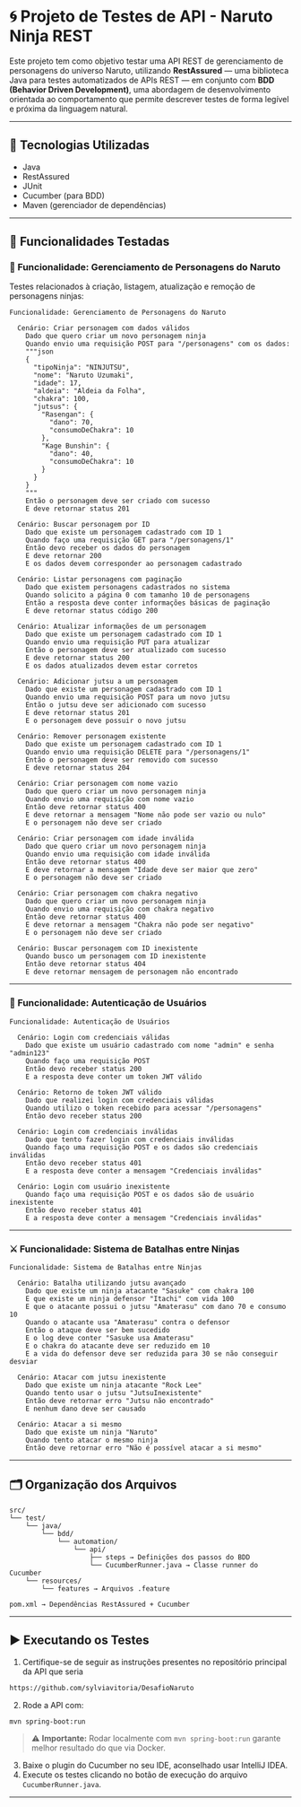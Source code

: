 # 🌀 Projeto de Testes de API - Naruto Ninja REST

Este projeto tem como objetivo testar uma API REST de gerenciamento de personagens do universo Naruto, utilizando **RestAssured** — uma biblioteca Java para testes automatizados de APIs REST — em conjunto com **BDD (Behavior Driven Development)**, uma abordagem de desenvolvimento orientada ao comportamento que permite descrever testes de forma legível e próxima da linguagem natural.

---

## 🔧 Tecnologias Utilizadas

- Java  
- RestAssured  
- JUnit  
- Cucumber (para BDD)  
- Maven (gerenciador de dependências)  

---

## 🧪 Funcionalidades Testadas

### 📁 Funcionalidade: Gerenciamento de Personagens do Naruto

Testes relacionados à criação, listagem, atualização e remoção de personagens ninjas:

```gherkin
Funcionalidade: Gerenciamento de Personagens do Naruto

  Cenário: Criar personagem com dados válidos
    Dado que quero criar um novo personagem ninja
    Quando envio uma requisição POST para "/personagens" com os dados:
    """json
    {
      "tipoNinja": "NINJUTSU",
      "nome": "Naruto Uzumaki",
      "idade": 17,
      "aldeia": "Aldeia da Folha",
      "chakra": 100,
      "jutsus": {
        "Rasengan": {
          "dano": 70,
          "consumoDeChakra": 10
        },
        "Kage Bunshin": {
          "dano": 40,
          "consumoDeChakra": 10
        }
      }
    }
    """
    Então o personagem deve ser criado com sucesso
    E deve retornar status 201

  Cenário: Buscar personagem por ID
    Dado que existe um personagem cadastrado com ID 1
    Quando faço uma requisição GET para "/personagens/1"
    Então devo receber os dados do personagem
    E deve retornar 200
    E os dados devem corresponder ao personagem cadastrado

  Cenário: Listar personagens com paginação
    Dado que existem personagens cadastrados no sistema
    Quando solicito a página 0 com tamanho 10 de personagens
    Então a resposta deve conter informações básicas de paginação
    E deve retornar status código 200

  Cenário: Atualizar informações de um personagem
    Dado que existe um personagem cadastrado com ID 1
    Quando envio uma requisição PUT para atualizar
    Então o personagem deve ser atualizado com sucesso
    E deve retornar status 200
    E os dados atualizados devem estar corretos

  Cenário: Adicionar jutsu a um personagem
    Dado que existe um personagem cadastrado com ID 1
    Quando envio uma requisição POST para um novo jutsu
    Então o jutsu deve ser adicionado com sucesso
    E deve retornar status 201
    E o personagem deve possuir o novo jutsu

  Cenário: Remover personagem existente
    Dado que existe um personagem cadastrado com ID 1
    Quando envio uma requisição DELETE para "/personagens/1"
    Então o personagem deve ser removido com sucesso
    E deve retornar status 204

  Cenário: Criar personagem com nome vazio
    Dado que quero criar um novo personagem ninja
    Quando envio uma requisição com nome vazio
    Então deve retornar status 400
    E deve retornar a mensagem "Nome não pode ser vazio ou nulo"
    E o personagem não deve ser criado

  Cenário: Criar personagem com idade inválida
    Dado que quero criar um novo personagem ninja
    Quando envio uma requisição com idade inválida
    Então deve retornar status 400
    E deve retornar a mensagem "Idade deve ser maior que zero"
    E o personagem não deve ser criado

  Cenário: Criar personagem com chakra negativo
    Dado que quero criar um novo personagem ninja
    Quando envio uma requisição com chakra negativo
    Então deve retornar status 400
    E deve retornar a mensagem "Chakra não pode ser negativo"
    E o personagem não deve ser criado

  Cenário: Buscar personagem com ID inexistente
    Quando busco um personagem com ID inexistente
    Então deve retornar status 404
    E deve retornar mensagem de personagem não encontrado
```

---

### 🔐 Funcionalidade: Autenticação de Usuários

```gherkin
Funcionalidade: Autenticação de Usuários

  Cenário: Login com credenciais válidas
    Dado que existe um usuário cadastrado com nome "admin" e senha "admin123"
    Quando faço uma requisição POST
    Então devo receber status 200
    E a resposta deve conter um token JWT válido

  Cenário: Retorno de token JWT válido
    Dado que realizei login com credenciais válidas
    Quando utilizo o token recebido para acessar "/personagens"
    Então devo receber status 200

  Cenário: Login com credenciais inválidas
    Dado que tento fazer login com credenciais inválidas
    Quando faço uma requisição POST e os dados são credenciais inválidas
    Então devo receber status 401
    E a resposta deve conter a mensagem "Credenciais inválidas"

  Cenário: Login com usuário inexistente
    Quando faço uma requisição POST e os dados são de usuário inexistente
    Então devo receber status 401
    E a resposta deve conter a mensagem "Credenciais inválidas"
```

---

### ⚔️ Funcionalidade: Sistema de Batalhas entre Ninjas

```gherkin
Funcionalidade: Sistema de Batalhas entre Ninjas

  Cenário: Batalha utilizando jutsu avançado
    Dado que existe um ninja atacante "Sasuke" com chakra 100
    E que existe um ninja defensor "Itachi" com vida 100
    E que o atacante possui o jutsu "Amaterasu" com dano 70 e consumo 10
    Quando o atacante usa "Amaterasu" contra o defensor
    Então o ataque deve ser bem sucedido
    E o log deve conter "Sasuke usa Amaterasu"
    E o chakra do atacante deve ser reduzido em 10
    E a vida do defensor deve ser reduzida para 30 se não conseguir desviar

  Cenário: Atacar com jutsu inexistente
    Dado que existe um ninja atacante "Rock Lee"
    Quando tento usar o jutsu "JutsuInexistente"
    Então deve retornar erro "Jutsu não encontrado"
    E nenhum dano deve ser causado

  Cenário: Atacar a si mesmo
    Dado que existe um ninja "Naruto"
    Quando tento atacar o mesmo ninja
    Então deve retornar erro "Não é possível atacar a si mesmo"
```

---

## 🗂️ Organização dos Arquivos

```
src/
└── test/
    └── java/
        └── bdd/
            └── automation/
                └── api/
                    ├── steps → Definições dos passos do BDD
                    └── CucumberRunner.java → Classe runner do Cucumber
    └── resources/
        └── features → Arquivos .feature

pom.xml → Dependências RestAssured + Cucumber
```

---

## ▶️ Executando os Testes

1. Certifique-se de seguir as instruções presentes no repositório principal da API que seria 
```bash
https://github.com/sylviavitoria/DesafioNaruto
```
2. Rode a API com:

```bash
mvn spring-boot:run
```

> ⚠️ **Importante:** Rodar localmente com `mvn spring-boot:run` garante melhor resultado do que via Docker.

3. Baixe o plugin do Cucumber no seu IDE, aconselhado usar IntelliJ IDEA.
4. Execute os testes clicando no botão de execução do arquivo `CucumberRunner.java`.

---
